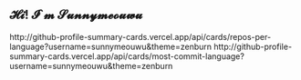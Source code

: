 𝓗𝓲! 𝓘`𝓶 𝓢𝓾𝓷𝓷𝔂𝓶𝓮𝓸𝓾𝔀𝓾
---
<div>
http://github-profile-summary-cards.vercel.app/api/cards/repos-per-language?username=sunnymeouwu&theme=zenburn
http://github-profile-summary-cards.vercel.app/api/cards/most-commit-language?username=sunnymeouwu&theme=zenburn
</div>
